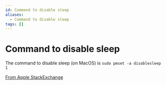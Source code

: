 ```yaml
---
id: Command to disable sleep
aliases:
  - Command to disable sleep
tags: []
---
```


# Command to disable sleep

The command to disable sleep (on MacOS) is `sudo pmset -a disablesleep 1`

[From Apple StackExchange](https://apple.stackexchange.com/questions/366128/listening-to-music-with-macbooks-lid-closed/366131#366131)
